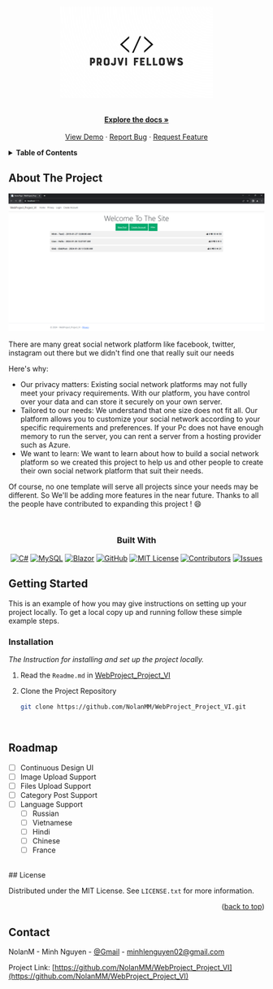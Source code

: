 
<br />
<div align="center">
  <a href="https://github.com/othneildrew/Best-README-Template">
    <img src="images/logo.png" alt="Logo" width="300" height="180">
  </a>
  <p align="center">
    <br />
    <a href="https://github.com/NolanMM/WebProject_Project_VI"><strong>Explore the docs »</strong></a>
    <br />
    <br />
    <a href="https://demowebprojectvi.azurewebsites.net/">View Demo</a>
    ·
    <a href="https://github.com/NolanMM/WebProject_Project_VI/issues">Report Bug</a>
    ·
    <a href="https://github.com/NolanMM/WebProject_Project_VI/issues">Request Feature</a>
  </p>
</div>

<details>
  <summary><b>Table of Contents</b></summary>
  <ol>
    <li>
      <a href="#about-the-project">About The Project</a>
      <ul>
        <li><a href="#built-with">Built With</a></li>
      </ul>
    </li>
    <li>
      <a href="#getting-started">Getting Started</a>
      <ul>
        <li><a href="#installation">Installation</a></li>
      </ul>
    </li>
    <li><a href="#roadmap">Roadmap</a></li>
    <li><a href="#license">License</a></li>
    <li><a href="#contact">Contact</a></li>
  </ol>
</details>

## About The Project

[![Product Name Screen Shot][product-screenshot]](https://example.com)

There are many great social network platform like facebook, twitter, instagram out there but we didn't find one that really suit our needs

Here's why:

* Our privacy matters: Existing social network platforms may not fully meet your privacy requirements. With our platform, you have control over your data and can store it securely on your own server.
* Tailored to our needs: We understand that one size does not fit all. Our platform allows you to customize your social network according to your specific requirements and preferences. If your Pc does not have enough memory to run the server, you can rent a server from a hosting provider such as Azure.
* We want to learn: We want to learn about how to build a social network platform
so we created this project to help us and other people to create their own social network platform that suit their needs.

Of course, no one template will serve all projects since your needs may be different. So We'll be adding more features in the near future. Thanks to all the people have contributed to expanding this project ! :smile:

</br>
<div align="center">

### Built With

[![C#][C#]][C#-url] [![MySQL][MySql]][MySql-url] [![Blazor][Blazor]][Blazor-url] [![GitHub][GitHub]][GitHub-url] [![MIT License][license-shield]][license-url] [![Contributors][contributors-shield]][contributors-url] [![Issues][issues-shield]][issues-url]

</div>

## Getting Started

This is an example of how you may give instructions on setting up your project locally.
To get a local copy up and running follow these simple example steps.

### Installation

_The Instruction for installing and set up the project locally._

1. Read the `Readme.md` in [WebProject_Project_VI](https://github.com/NolanMM/WebProject_Project_VI)
   </br>
2. Clone the Project Repository

   ```sh
   git clone https://github.com/NolanMM/WebProject_Project_VI.git
   ```

</br>

## Roadmap

* [ ] Continuous Design UI
* [ ] Image Upload Support
* [ ] Files Upload Support
* [ ] Category Post Support
* [ ] Language Support
  * [ ] Russian
  * [ ] Vietnamese
  * [ ] Hindi
  * [ ] Chinese
  * [ ] France
  
</br>
<!-- LICENSE -->
## License

Distributed under the MIT License. See `LICENSE.txt` for more information.

<p align="right">(<a href="#readme-top">back to top</a>)</p>

<!-- CONTACT -->
## Contact

NolanM - Minh Nguyen - [@Gmail](https://twitter.com/your_username) - <minhlenguyen02@gmail.com>

Project Link: [https://github.com/NolanMM/WebProject_Project_VI](https://github.com/NolanMM/WebProject_Project_VI)

<!-- MARKDOWN LINKS & IMAGES -->
[C#]: https://img.shields.io/badge/c%23-%23239120.svg?style=for-the-badge&logo=csharp&logoColor=white
[C#-url]: https://learn.microsoft.com/en-us/dotnet/core/whats-new/dotnet-8
[MySql]: https://img.shields.io/badge/mysql-%2300f.svg?style=for-the-badge&logo=mysql&logoColor=white
[MySql-url]: https://azure.microsoft.com/en-ca/products/mysql
[Blazor]: https://img.shields.io/badge/blazor-%235C2D91.svg?style=for-the-badge&logo=blazor&logoColor=white
[Blazor-url]: https://learn.microsoft.com/en-us/aspnet/core/release-notes/aspnetcore-8.0?view=aspnetcore-8.0#blazor
[GitHub]: https://img.shields.io/badge/github-%23121011.svg?style=for-the-badge&logo=github&logoColor=white
[GitHub-url]: https://github.com/
[contributors-shield]: https://img.shields.io/github/contributors/NolanMM/WebProject_Project_VI.svg?style=for-the-badge
[contributors-url]: https://github.com/NolanMM/WebProject_Project_VI/graphs/contributors
[license-shield]: https://img.shields.io/github/license/NolanMM/WebProject_Project_VI.svg?style=for-the-badge
[license-url]: https://github.com/NolanMM/WebProject_Project_VI/blob/master/LICENSE.txt
[issues-shield]: https://img.shields.io/github/issues/NolanMM/WebProject_Project_VI.svg?style=for-the-badge
[issues-url]: https://github.com/NolanMM/WebProject_Project_VI/issues
[product-screenshot]: images/Demo.png
